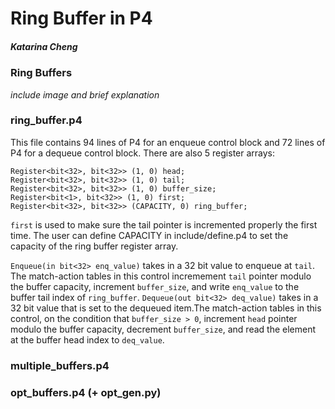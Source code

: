 # Ring Buffer in P4
##### Katarina Cheng

### Ring Buffers
*include image and brief explanation*

### ring_buffer.p4
This file contains 94 lines of P4 for an enqueue control block and 72 lines of P4 for a dequeue control block. There are also 5 register arrays:
```
Register<bit<32>, bit<32>> (1, 0) head;
Register<bit<32>, bit<32>> (1, 0) tail;
Register<bit<32>, bit<32>> (1, 0) buffer_size;
Register<bit<1>, bit<32>> (1, 0) first;
Register<bit<32>, bit<32>> (CAPACITY, 0) ring_buffer;
```

```first``` is used to make sure the tail pointer is incremented properly the first time. The user can define CAPACITY in include/define.p4 to set the capacity of the ring buffer register array. 

```Enqueue(in bit<32> enq_value)``` takes in a 32 bit value to enqueue at ```tail```. The match-action tables in this control incremement ```tail``` pointer modulo the buffer capacity, increment ```buffer_size```, and write ```enq_value``` to the buffer tail index of ```ring_buffer```.
```Dequeue(out bit<32> deq_value)``` takes in a 32 bit value that is set to the dequeued item.The match-action tables in this control, on the condition that ```buffer_size > 0```, increment ```head``` pointer modulo the buffer capacity, decrement ```buffer_size```, and read the element at the buffer head index to ```deq_value```.

### multiple_buffers.p4

### opt_buffers.p4 (+ opt_gen.py)

